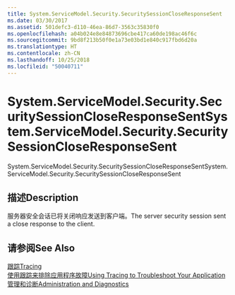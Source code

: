 ```yaml
---
title: System.ServiceModel.Security.SecuritySessionCloseResponseSent
ms.date: 03/30/2017
ms.assetid: 501defc3-d110-46ea-86d7-3563c35830f0
ms.openlocfilehash: a04b024e8e84873696cbe417ca60de198ac46f6c
ms.sourcegitcommit: 9bd8f213b50f0e1a73e03bd1e840c917fbd6d20a
ms.translationtype: HT
ms.contentlocale: zh-CN
ms.lasthandoff: 10/25/2018
ms.locfileid: "50040711"
---
```

# <a name="systemservicemodelsecuritysecuritysessioncloseresponsesent"></a><span data-ttu-id="cafd8-102">System.ServiceModel.Security.SecuritySessionCloseResponseSent</span><span class="sxs-lookup"><span data-stu-id="cafd8-102">System.ServiceModel.Security.SecuritySessionCloseResponseSent</span></span>
<span data-ttu-id="cafd8-103">System.ServiceModel.Security.SecuritySessionCloseResponseSent</span><span class="sxs-lookup"><span data-stu-id="cafd8-103">System.ServiceModel.Security.SecuritySessionCloseResponseSent</span></span>  
  
## <a name="description"></a><span data-ttu-id="cafd8-104">描述</span><span class="sxs-lookup"><span data-stu-id="cafd8-104">Description</span></span>  
 <span data-ttu-id="cafd8-105">服务器安全会话已将关闭响应发送到客户端。</span><span class="sxs-lookup"><span data-stu-id="cafd8-105">The server security session sent a close response to the client.</span></span>  
  
## <a name="see-also"></a><span data-ttu-id="cafd8-106">请参阅</span><span class="sxs-lookup"><span data-stu-id="cafd8-106">See Also</span></span>  
 [<span data-ttu-id="cafd8-107">跟踪</span><span class="sxs-lookup"><span data-stu-id="cafd8-107">Tracing</span></span>](../../../../../docs/framework/wcf/diagnostics/tracing/index.md)  
 [<span data-ttu-id="cafd8-108">使用跟踪来排除应用程序故障</span><span class="sxs-lookup"><span data-stu-id="cafd8-108">Using Tracing to Troubleshoot Your Application</span></span>](../../../../../docs/framework/wcf/diagnostics/tracing/using-tracing-to-troubleshoot-your-application.md)  
 [<span data-ttu-id="cafd8-109">管理和诊断</span><span class="sxs-lookup"><span data-stu-id="cafd8-109">Administration and Diagnostics</span></span>](../../../../../docs/framework/wcf/diagnostics/index.md)
